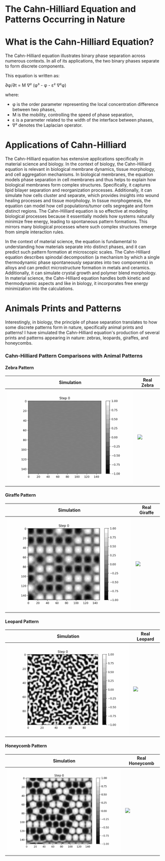 # The Cahn-Hilliard Equation and Patterns Occurring in Nature


# What is the Cahn-Hilliard Equation? 
The Cahn-Hilliard equation illustrates binary phase separation across numerous contexts. In all of its applications, the two binary phases separate to form discrete components. 

This equation is written as: 

∂φ/∂t = M ∇² (φ³ - φ - ε² ∇²φ)

where:
- φ is the order parameter representing the local concentration difference between two phases,
- M is the mobility, controlling the speed of phase separation,
- ε is a parameter related to the width of the interface between phases,
- ∇² denotes the Laplacian operator.

# Applications of Cahn-Hilliard
The Cahn-Hilliard equation has extensive applications specifically in material science and biology. In the context of biology, the Cahn-Hilliard equation is relevant in biological membrane dynamics, tissue morphology, and cell aggregation mechanisms. In biological membranes, the equation models phase separation in cell membranes and thus helps to explain how biological membranes form complex structures. Specifically, it captures lipid bilayer separation and reorganization processes. Additionally, it can simulate how cells cluster and separate, which provides insights into wound healing processes and tissue morphology. In tissue morphogenesis, the equation can model how cell populations/tumor cells segregate and form distinct regions. The Cahn-Hilliard equation is so effective at modeling biological processes because it essentially models how systems naturally minimize free energy, leading to spontaneous pattern formations. This mirrors many biological processes where such complex structures emerge from simple interaction rules. 

In the context of material science, the equation is fundamental to understanding how materials separate into distinct phases, and it can predict such pattern formation at microscopic scales. The Cahn-Hilliard equation describes spinodal decomposition (a mechanism by which a single thermodynamic phase spontaneously separates into two components) in alloys and can predict microstructure formation in metals and ceramics. Additionally, it can simulate crystal growth and polymer blend morphology. In material science, the Cahn-Hilliard equation handles both kinetic and thermodynamic aspects and like in biology, it incorporates free energy minimization into the calculations.  

# Animals Prints and Patterns
Interestingly, in biology, the principle of phase separation translates to how some discrete patterns form in nature, specifically animal prints and patterns! I have simulated the Cahn-Hilliard equation's production of several prints and patterns appearing in nature: zebras, leopards, giraffes, and honeycombs. 

### Cahn-Hilliard Pattern Comparisons with Animal Patterns

#### Zebra Pattern
| **Simulation** | **Real Zebra** |
|------------------------------|----------------|
| <img src="https://raw.githubusercontent.com/daniellew77/CahnHilliardAnimals/main/zebra_simulation.gif" width="500"> | <img src="https://s.abcnews.com/images/International/zebra-stripes-02-gty-jc-190221_hpEmbed_3x2_992.jpg" width="350"> |


#### Giraffe Pattern
| **Simulation** | **Real Giraffe** |
|------------------------------|----------------|
| <img src="https://raw.githubusercontent.com/daniellew77/CahnHilliardAnimals/main/giraffe_simulation.gif" width="500"> | <img src="https://www.nczoo.org/sites/default/files/styles/medium_large_800x800_/public/2020-06/19-10-01-RNP-The-spots-of-each-giraffe-are-like-a-fingerprint--every-one-is-unique.jpg.webp?itok=b_YvkNik" width="400"> |


#### Leopard Pattern
| **Simulation** | **Real Leopard** |
|------------------------------|----------------|
| <img src="https://raw.githubusercontent.com/daniellew77/CahnHilliardAnimals/main/leopard_simulation.gif" width="525"> | <img src="https://www.shutterstock.com/image-illustration/leopard-pattern-print-animal-260nw-2538939839.jpg" width="400"> |


#### Honeycomb Pattern
| **Simulation** | **Real Honeycomb** |
|------------------------------|----------------|
| <img src="https://raw.githubusercontent.com/daniellew77/CahnHilliardAnimals/main/honey_simulation.gif" width="500"> | <img src="https://encrypted-tbn0.gstatic.com/images?q=tbn:ANd9GcRtiVEUrCTGm4O6fK2YIXwrWu8TIEIoUuuKVQ&s" width="400"> |


